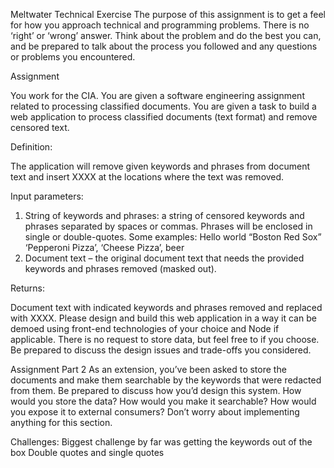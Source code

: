 Meltwater Technical Exercise
The purpose of this assignment is to get a feel for how you approach technical and
programming problems. There is no ‘right’ or ‘wrong’ answer. Think about the problem and do
the best you can, and be prepared to talk about the process you followed and any questions or
problems you encountered.

Assignment

You work for the CIA. You are given a software engineering assignment related to processing
classified documents.
You are given a task to build a web application to process classified documents (text format)
and remove censored text.

Definition:

The application will remove given keywords and phrases from document text and insert XXXX at the
locations where the text was removed.

Input parameters:

1. String of keywords and phrases: a string of censored keywords and phrases separated by spaces or
   commas. Phrases will be enclosed in single or double-quotes. Some examples:
   Hello world “Boston Red Sox”
   ‘Pepperoni Pizza’, ‘Cheese Pizza’, beer
2. Document text – the original document text that needs the provided keywords and phrases removed
   (masked out).

Returns:

Document text with indicated keywords and phrases removed and replaced with XXXX.
Please design and build this web application in a way it can be demoed using front-end
technologies of your choice and Node if applicable. There is no request to store data, but feel
free to if you choose. Be prepared to discuss the design issues and trade-offs you considered.

Assignment Part 2
As an extension, you’ve been asked to store the documents and make them searchable by the
keywords that were redacted from them. Be prepared to discuss how you’d design this system.
How would you store the data? How would you make it searchable? How would you expose it
to external consumers? Don’t worry about implementing anything for this section.

Challenges:
Biggest challenge by far was getting the keywords out of the box
Double quotes and single quotes
